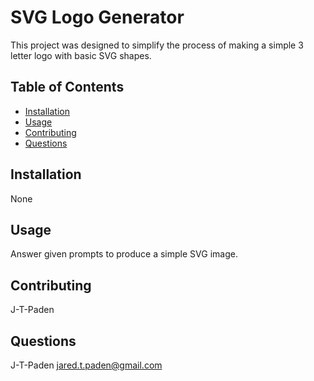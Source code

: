 
# SVG Logo Generator

This project was designed to simplify the process of making a simple 3 letter logo with basic SVG shapes.

## Table of Contents
- [Installation](#installation)
- [Usage](#usage)
- [Contributing](#contributing)
- [Questions](#questions)

## Installation
None

## Usage
Answer given prompts to produce a simple SVG image.

## Contributing
J-T-Paden

## Questions
J-T-Paden
jared.t.paden@gmail.com
